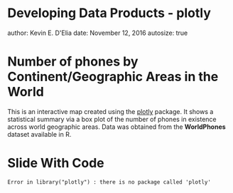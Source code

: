 Developing Data Products - plotly
========================================================
author: Kevin E. D'Elia
date: November 12, 2016
autosize: true

Number of phones by Continent/Geographic Areas in the World
========================================================



This is an interactive map created using the [plotly](https://plot.ly/r/) package.  It shows a statistical summary via a box plot of the number of phones in existence across world geographic areas.  Data was obtained from the **WorldPhones** dataset available in R.

Slide With Code
========================================================







```
Error in library("plotly") : there is no package called 'plotly'
```

